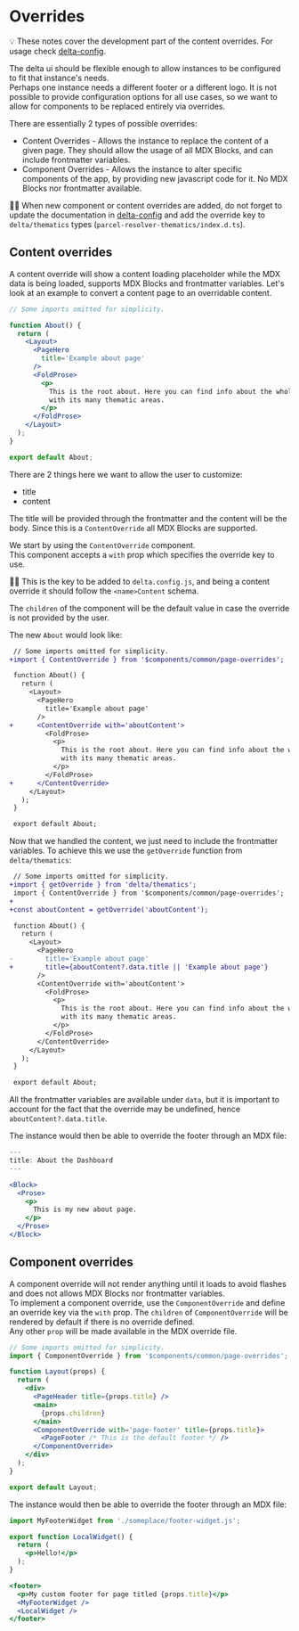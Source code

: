 # Overrides

💡 These notes cover the development part of the content overrides. For usage check [delta-config](https://github.com/NASA-IMPACT/delta-config/).

The delta ui should be flexible enough to allow instances to be configured to fit that instance's needs.  
Perhaps one instance needs a different footer or a different logo. It is not possible to provide configuration options for all use cases, so we want to allow for components to be replaced entirely via overrides.

There are essentially 2 types of possible overrides:
- Content Overrides - Allows the instance to replace the content of a given page. They should allow the usage of all MDX Blocks, and can include frontmatter variables.
- Component Overrides - Allows the instance to alter specific components of the app, by providing new javascript code for it. No MDX Blocks nor frontmatter available.

🧑‍🎓  When new component or content overrides are added, do not forget to update the documentation in [delta-config](https://github.com/NASA-IMPACT/delta-config/) and add the override key to `delta/thematics` types (`parcel-resolver-thematics/index.d.ts`).

## Content overrides
A content override will show a content loading placeholder while the MDX data is being loaded, supports MDX Blocks and frontmatter variables.
Let's look at an example to convert a content page to an overridable content.

```jsx
// Some imports omitted for simplicity.

function About() {
  return (
    <Layout>
      <PageHero
        title='Example about page'
      />
      <FoldProse>
        <p>
          This is the root about. Here you can find info about the whole app,
          with its many thematic areas.
        </p>
      </FoldProse>
    </Layout>
  );
}

export default About;
```

There are 2 things here we want to allow the user to customize:
- title
- content

The title will be provided through the frontmatter and the content will be the body. Since this is a `ContentOverride` all MDX Blocks are supported.  

We start by using the `ContentOverride` component.  
This component accepts a `with` prop which specifies the override key to use.  

🧑‍🎓 This is the key to be added to `delta.config.js`, and being a content override it should follow the `<name>Content` schema.  

The `children` of the component will be the default value in case the override is not provided by the user.

The new `About` would look like:

```diff
 // Some imports omitted for simplicity.
+import { ContentOverride } from '$components/common/page-overrides';

 function About() {
   return (
     <Layout>
       <PageHero
         title='Example about page'
       />
+      <ContentOverride with='aboutContent'>
         <FoldProse>
           <p>
             This is the root about. Here you can find info about the whole app,
             with its many thematic areas.
           </p>
         </FoldProse>
+      </ContentOverride>
     </Layout>
   );
 }

 export default About;
```

Now that we handled the content, we just need to include the frontmatter variables. To achieve this we use the `getOverride` function from `delta/thematics`:

```diff
 // Some imports omitted for simplicity.
+import { getOverride } from 'delta/thematics'; 
 import { ContentOverride } from '$components/common/page-overrides';
+
+const aboutContent = getOverride('aboutContent');

 function About() {
   return (
     <Layout>
       <PageHero
-        title='Example about page'
+        title={aboutContent?.data.title || 'Example about page'}
       />
       <ContentOverride with='aboutContent'>
         <FoldProse>
           <p>
             This is the root about. Here you can find info about the whole app,
             with its many thematic areas.
           </p>
         </FoldProse>
       </ContentOverride>
     </Layout>
   );
 }

 export default About;
```

All the frontmatter variables are available under `data`, but it is important to account for the fact that the override may be undefined, hence `aboutContent?.data.title`.

The instance would then be able to override the footer through an MDX file:
```jsx
---
title: About the Dashboard
---

<Block>
  <Prose>
    <p>
      This is my new about page.
    </p>
  </Prose>
</Block>
```

## Component overrides
A component override will not render anything until it loads to avoid flashes and does not allows MDX Blocks nor frontmatter variables.  
To implement a component override, use the `ComponentOverride` and define an override key via the `with` prop. The `children` of `ComponentOverride` will be rendered by default if there is no override defined.  
Any other `prop` will be made available in the MDX override file.

```jsx
// Some imports omitted for simplicity.
import { ComponentOverride } from '$components/common/page-overrides';

function Layout(props) {
  return (
    <div>
      <PageHeader title={props.title} />
      <main>
        {props.children}
      </main>
      <ComponentOverride with='page-footer' title={props.title}>
        <PageFooter /* This is the default footer */ />
      </ComponentOverride>
    </div>
  );
}

export default Layout;
```

The instance would then be able to override the footer through an MDX file:
```jsx
import MyFooterWidget from './someplace/footer-widget.js';

export function LocalWidget() {
  return (
    <p>Hello!</p>
  );
}

<footer>
  <p>My custom footer for page titled {props.title}</p>
  <MyFooterWidget />
  <LocalWidget />
</footer>
```